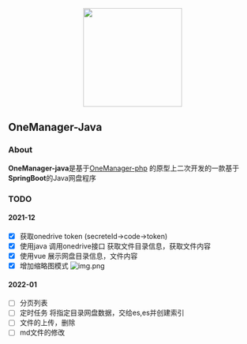 
<div align=center>
<img src="https://z3.ax1x.com/2021/10/25/5hztzR.png" width="200" height="200">
</div>



## OneManager-Java

###  About

**OneManager-java**是基于[OneManager-php](https://github.com/qkqpttgf/OneManager-php) 的原型上二次开发的一款基于**SpringBoot**的Java网盘程序



### TODO

#### 2021-12
- [X] 获取onedrive token (secreteId->code->token)
- [X] 使用java 调用onedrive接口  获取文件目录信息，获取文件内容
- [X] 使用vue 展示网盘目录信息，文件内容
- [X] 增加缩略图模式
![img.png](https://gitee.com/zxqzhuzhu/imgs/raw/master/picGo/image-20211226011921711.png)
  
#### 2022-01
- [ ] 分页列表
- [ ] 定时任务 将指定目录网盘数据，交给es,es并创建索引 
- [ ] 文件的上传，删除
- [ ] md文件的修改